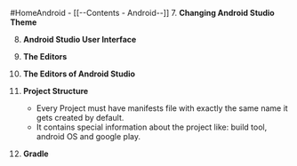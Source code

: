 #HomeAndroid - [[--Contents - Android--]]
7. **Changing Android Studio Theme**

8. **Android Studio User Interface**

9. **The Editors**

10. **The Editors of Android Studio**

11. **Project Structure**
	- Every Project must have manifests file with exactly the same name it gets created by default.
	- It contains special information about the project like: build tool, android OS and google play.

12. **Gradle**